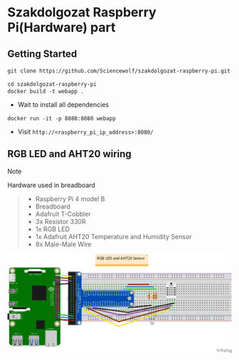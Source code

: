 # Szakdolgozat Raspberry Pi(Hardware) part

## Getting Started

```shell
git clone https://github.com/Sciencewolf/szakdolgozat-raspberry-pi.git
```

```shell
cd szakdolgozat-raspberry-pi
docker build -t webapp .
```

- Wait to install all dependencies

```shell
docker run -it -p 8080:8080 webapp
```

* Visit ```http://<raspberry_pi_ip_address>:8080/```

## RGB LED and AHT20 wiring

> [!NOTE]
> Hardware used in breadboard

> - Raspberry Pi 4 model B
> - Breadboard
> - Adafruit T-Cobbler
> - 3x Resistor 330R
> - 1x RGB LED 
> - 1x Adafruit AHT20 Temperature and Humidity Sensor
> - 8x Male-Male Wire

<img src="sketches/rgb-led-aht20-temp-hum-sensor-wiring_image.png" alt="wiring" />
